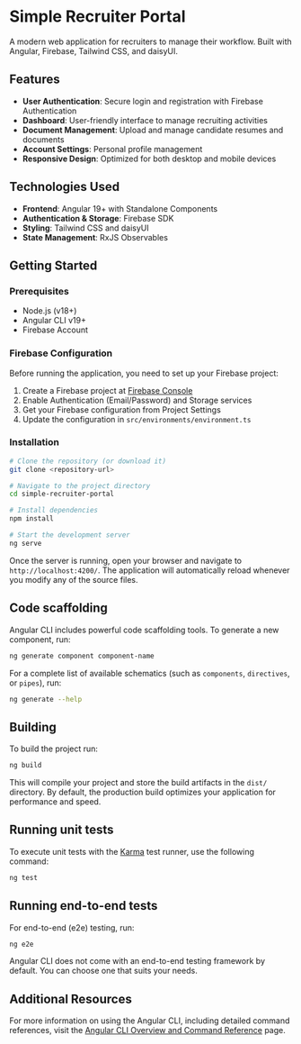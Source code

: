 # Simple Recruiter Portal

A modern web application for recruiters to manage their workflow. Built with Angular, Firebase, Tailwind CSS, and daisyUI.

## Features

- **User Authentication**: Secure login and registration with Firebase Authentication
- **Dashboard**: User-friendly interface to manage recruiting activities
- **Document Management**: Upload and manage candidate resumes and documents
- **Account Settings**: Personal profile management
- **Responsive Design**: Optimized for both desktop and mobile devices

## Technologies Used

- **Frontend**: Angular 19+ with Standalone Components
- **Authentication & Storage**: Firebase SDK
- **Styling**: Tailwind CSS and daisyUI
- **State Management**: RxJS Observables

## Getting Started

### Prerequisites

- Node.js (v18+)
- Angular CLI v19+
- Firebase Account

### Firebase Configuration

Before running the application, you need to set up your Firebase project:

1. Create a Firebase project at [Firebase Console](https://console.firebase.google.com/)
2. Enable Authentication (Email/Password) and Storage services
3. Get your Firebase configuration from Project Settings
4. Update the configuration in `src/environments/environment.ts`

### Installation

```bash
# Clone the repository (or download it)
git clone <repository-url>

# Navigate to the project directory
cd simple-recruiter-portal

# Install dependencies
npm install

# Start the development server
ng serve
```

Once the server is running, open your browser and navigate to `http://localhost:4200/`. The application will automatically reload whenever you modify any of the source files.

## Code scaffolding

Angular CLI includes powerful code scaffolding tools. To generate a new component, run:

```bash
ng generate component component-name
```

For a complete list of available schematics (such as `components`, `directives`, or `pipes`), run:

```bash
ng generate --help
```

## Building

To build the project run:

```bash
ng build
```

This will compile your project and store the build artifacts in the `dist/` directory. By default, the production build optimizes your application for performance and speed.

## Running unit tests

To execute unit tests with the [Karma](https://karma-runner.github.io) test runner, use the following command:

```bash
ng test
```

## Running end-to-end tests

For end-to-end (e2e) testing, run:

```bash
ng e2e
```

Angular CLI does not come with an end-to-end testing framework by default. You can choose one that suits your needs.

## Additional Resources

For more information on using the Angular CLI, including detailed command references, visit the [Angular CLI Overview and Command Reference](https://angular.dev/tools/cli) page.
